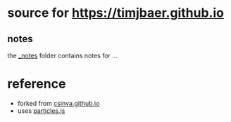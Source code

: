 # source for https://timjbaer.github.io

## notes

the [_notes](_notes) folder contains notes for ...

# reference
- forked from [csinva.github.io](https://github.com/csinva/csinva.github.io)
- uses [particles.js](https://vincentgarreau.com/particles.js/)
